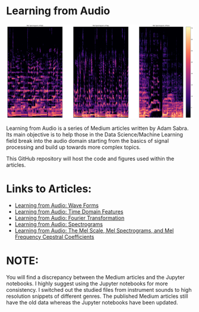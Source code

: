 # Learning from Audio
![image](images/newMelSpec.png)

Learning from Audio is a series of Medium articles written by Adam Sabra. Its main objective is to help those in the Data Science/Machine Learning field break into the audio domain starting from the basics of signal processing and build up towards more complex topics.

This GitHub repository will host the code and figures used within the articles.

# Links to Articles:
- [Learning from Audio: Wave Forms](https://towardsdatascience.com/learning-from-audio-wave-forms-46fc6f87e016#60b2-e67809770e17)
- [Learning from Audio: Time Domain Features](https://towardsdatascience.com/learning-from-audio-time-domain-features-4543f3bda34c)
- [Learning from Audio: Fourier Transformation](https://towardsdatascience.com/learning-from-audio-fourier-transformations-f000124675ee)
- [Learning from Audio: Spectrograms](https://towardsdatascience.com/learning-from-audio-spectrograms-37df29dba98c)
- [Learning from Audio: The Mel Scale, Mel Spectrograms, and Mel Frequency Cepstral Coefficients](https://towardsdatascience.com/learning-from-audio-the-mel-scale-mel-spectrograms-and-mel-frequency-cepstral-coefficients-f5752b6324a8)

# NOTE:
You will find a discrepancy between the Medium articles and the Jupyter notebooks. I highly suggest using the Jupyter notebooks for more consistency. I switched out the studied files from instrument sounds to high resolution snippets of different genres. The published Medium articles still have the old data whereas the Jupyter notebooks have been updated.

